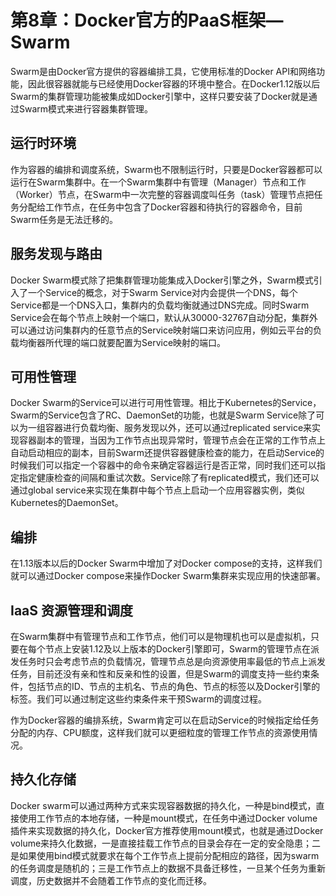 # **第8章：Docker官方的PaaS框架—Swarm**

Swarm是由Docker官方提供的容器编排工具，它使用标准的Docker API和网络功能，因此很容器就能与已经使用Docker容器的环境中整合。在Docker1.12版以后Swarm的集群管理功能被集成如Docker引擎中，这样只要安装了Docker就是通过Swarm模式来进行容器集群管理。

## **运行时环境**

作为容器的编排和调度系统，Swarm也不限制运行时，只要是Docker容器都可以运行在Swarm集群中。在一个Swarm集群中有管理（Manager）节点和工作（Worker）节点，在Swarm中一次完整的容器调度叫任务（task）管理节点把任务分配给工作节点，在任务中包含了Docker容器和待执行的容器命令，目前Swarm任务是无法迁移的。

## **服务发现与路由**

Docker Swarm模式除了把集群管理功能集成入Docker引擎之外，Swarm模式引入了一个Service的概念，对于Swarm Service对内会提供一个DNS，每个Service都是一个DNS入口，集群内的负载均衡就通过DNS完成。同时Swarm Service会在每个节点上映射一个端口，默认从30000-32767自动分配，集群外可以通过访问集群内的任意节点的Service映射端口来访问应用，例如云平台的负载均衡器所代理的端口就要配置为Service映射的端口。

## **可用性管理**

Docker Swarm的Service可以进行可用性管理。相比于Kubernetes的Service，Swarm的Service包含了RC、DaemonSet的功能，也就是Swarm Service除了可以为一组容器进行负载均衡、服务发现以外，还可以通过replicated service来实现容器副本的管理，当因为工作节点出现异常时，管理节点会在正常的工作节点上自动启动相应的副本，目前Swarm还提供容器健康检查的能力，在启动Service的时候我们可以指定一个容器中的命令来确定容器运行是否正常，同时我们还可以指定指定健康检查的间隔和重试次数。Service除了有replicated模式，我们还可以通过global service来实现在集群中每个节点上启动一个应用容器实例，类似Kubernetes的DaemonSet。

## **编排**

在1.13版本以后的Docker Swarm中增加了对Docker compose的支持，这样我们就可以通过Docker compose来操作Docker Swarm集群来实现应用的快速部署。

## **IaaS** **资源管理和调度**

在Swarm集群中有管理节点和工作节点，他们可以是物理机也可以是虚拟机，只要在每个节点上安装1.12及以上版本的Docker引擎即可，Swarm的管理节点在派发任务时只会考虑节点的负载情况，管理节点总是向资源使用率最低的节点上派发任务，目前还没有亲和性和反亲和性的设置，但是Swarm的调度支持一些约束条件，包括节点的ID、节点的主机名、节点的角色、节点的标签以及Docker引擎的标签。我们可以通过制定这些约束条件来干预Swarm的调度过程。

作为Docker容器的编排系统，Swarm肯定可以在启动Service的时候指定给任务分配的内存、CPU额度，这样我们就可以更细粒度的管理工作节点的资源使用情况。

## **持久化存储**

Docker swarm可以通过两种方式来实现容器数据的持久化，一种是bind模式，直接使用工作节点的本地存储，一种是mount模式，在任务中通过Docker volume插件来实现数据的持久化，Docker官方推荐使用mount模式，也就是通过Docker volume来持久化数据，一是直接挂载工作节点的目录会存在一定的安全隐患；二是如果使用bind模式就要求在每个工作节点上提前分配相应的路径，因为swarm的任务调度是随机的；三是工作节点上的数据不具备迁移性，一旦某个任务为重新调度，历史数据并不会随着工作节点的变化而迁移。
